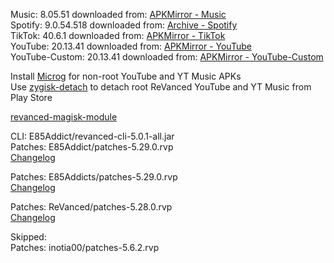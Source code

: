 Music: 8.05.51
downloaded from: [APKMirror - Music](https://www.apkmirror.com/apk/google-inc/youtube-music/youtube-music-8-05-51-release/youtube-music-8-05-51-android-apk-download/)  
Spotify: 9.0.54.518
downloaded from: [Archive - Spotify](https://archive.org/download/e85-apks/apks/com.spotify.music)  
TikTok: 40.6.1
downloaded from: [APKMirror - TikTok](https://www.apkmirror.com/apk/tiktok-pte-ltd/tik-tok/tiktok-40-6-1-release/tiktok-40-6-1-2-android-apk-download/)  
YouTube: 20.13.41
downloaded from: [APKMirror - YouTube](https://www.apkmirror.com/apk/google-inc/youtube/youtube-20-13-41-release/youtube-20-13-41-2-android-apk-download/)  
YouTube-Custom: 20.13.41
downloaded from: [APKMirror - YouTube-Custom](https://www.apkmirror.com/)  

Install [Microg](https://github.com/ReVanced/GmsCore/releases) for non-root YouTube and YT Music APKs  
Use [zygisk-detach](https://github.com/j-hc/zygisk-detach) to detach root ReVanced YouTube and YT Music from Play Store  

[revanced-magisk-module](https://github.com/E85Addict/revanced-magisk-module)
  
CLI: E85Addict/revanced-cli-5.0.1-all.jar  
Patches: E85Addict/patches-5.29.0.rvp  
[Changelog](https://github.com/E85Addict/revanced-patches/releases/tag/v5.29.0)

Patches: E85Addicts/patches-5.29.0.rvp  
[Changelog](https://github.com/E85Addicts/revanced-patches/releases/tag/v5.29.0)

Patches: ReVanced/patches-5.28.0.rvp  
[Changelog](https://github.com/ReVanced/revanced-patches/releases/tag/v5.29.0)  

Skipped:  
Patches: inotia00/patches-5.6.2.rvp            
